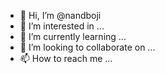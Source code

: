 - 👋 Hi, I’m @nandboji
- 👀 I’m interested in ...
- 🌱 I’m currently learning ...
- 💞️ I’m looking to collaborate on ...
- 📫 How to reach me ...

<!---
nandboji/nandboji is a ✨ special ✨ repository because its `README.md` (this file) appears on your GitHub profile.
You can click the Preview link to take a look at your changes.
--->
